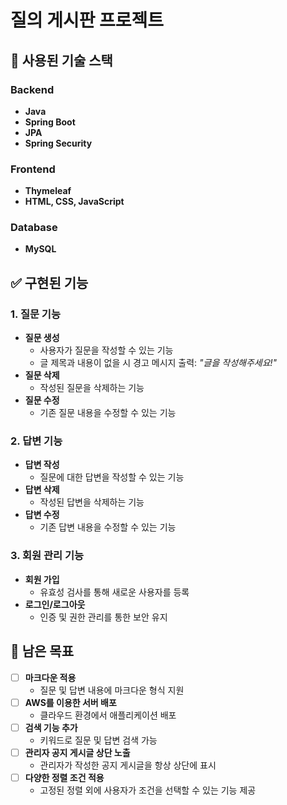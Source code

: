 # **질의 게시판 프로젝트**

## **📌 사용된 기술 스택**
### **Backend**
- **Java**
- **Spring Boot**
- **JPA**
- **Spring Security**

### **Frontend**
- **Thymeleaf**
- **HTML, CSS, JavaScript**

### **Database**
- **MySQL**  




## **✅ 구현된 기능**
### **1. 질문 기능**
- **질문 생성**
    - 사용자가 질문을 작성할 수 있는 기능
    - 글 제목과 내용이 없을 시 경고 메시지 출력: *"글을 작성해주세요!"*
- **질문 삭제**
    - 작성된 질문을 삭제하는 기능
- **질문 수정**
    - 기존 질문 내용을 수정할 수 있는 기능

### **2. 답변 기능**
- **답변 작성**
    - 질문에 대한 답변을 작성할 수 있는 기능
- **답변 삭제**
    - 작성된 답변을 삭제하는 기능
- **답변 수정**
    - 기존 답변 내용을 수정할 수 있는 기능

### **3. 회원 관리 기능**
- **회원 가입**
    - 유효성 검사를 통해 새로운 사용자를 등록
- **로그인/로그아웃**
    - 인증 및 권한 관리를 통한 보안 유지



## **🚀 남은 목표**
- [ ] **마크다운 적용**
    - 질문 및 답변 내용에 마크다운 형식 지원
- [ ] **AWS를 이용한 서버 배포**
    - 클라우드 환경에서 애플리케이션 배포
- [ ] **검색 기능 추가**
    - 키워드로 질문 및 답변 검색 가능
- [ ] **관리자 공지 게시글 상단 노출**
    - 관리자가 작성한 공지 게시글을 항상 상단에 표시
- [ ] **다양한 정렬 조건 적용**
    - 고정된 정렬 외에 사용자가 조건을 선택할 수 있는 기능 제공  
